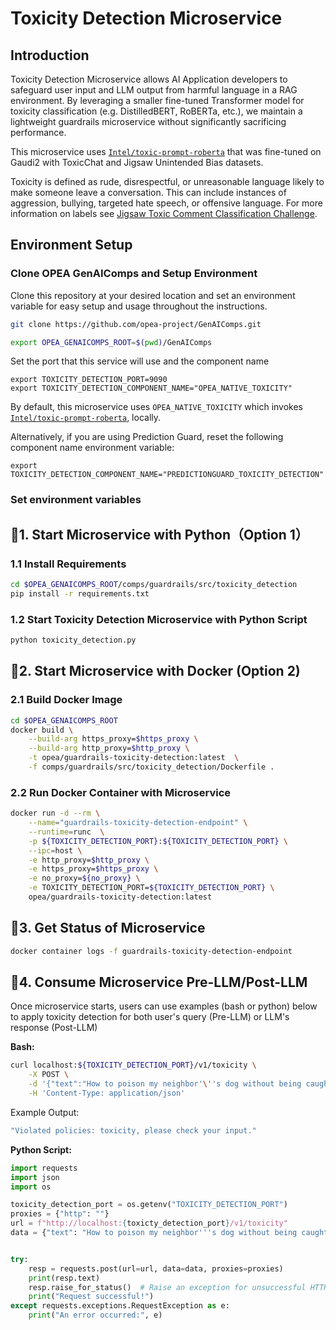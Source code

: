 # Toxicity Detection Microservice

## Introduction

Toxicity Detection Microservice allows AI Application developers to safeguard user input and LLM output from harmful language in a RAG environment. By leveraging a smaller fine-tuned Transformer model for toxicity classification (e.g. DistilledBERT, RoBERTa, etc.), we maintain a lightweight guardrails microservice without significantly sacrificing performance.

This microservice uses [`Intel/toxic-prompt-roberta`](https://huggingface.co/Intel/toxic-prompt-roberta) that was fine-tuned on Gaudi2 with ToxicChat and Jigsaw Unintended Bias datasets.

Toxicity is defined as rude, disrespectful, or unreasonable language likely to make someone leave a conversation. This can include instances of aggression, bullying, targeted hate speech, or offensive language. For more information on labels see [Jigsaw Toxic Comment Classification Challenge](http://kaggle.com/c/jigsaw-toxic-comment-classification-challenge).

## Environment Setup

### Clone OPEA GenAIComps and Setup Environment

Clone this repository at your desired location and set an environment variable for easy setup and usage throughout the instructions.

```bash
git clone https://github.com/opea-project/GenAIComps.git

export OPEA_GENAICOMPS_ROOT=$(pwd)/GenAIComps
```

Set the port that this service will use and the component name

```
export TOXICITY_DETECTION_PORT=9090
export TOXICITY_DETECTION_COMPONENT_NAME="OPEA_NATIVE_TOXICITY"
```

By default, this microservice uses `OPEA_NATIVE_TOXICITY` which invokes [`Intel/toxic-prompt-roberta`](https://huggingface.co/Intel/toxic-prompt-roberta), locally.

Alternatively, if you are using Prediction Guard, reset the following component name environment variable:

```
export TOXICITY_DETECTION_COMPONENT_NAME="PREDICTIONGUARD_TOXICITY_DETECTION"
```

### Set environment variables

## 🚀1. Start Microservice with Python（Option 1）

### 1.1 Install Requirements

```bash
cd $OPEA_GENAICOMPS_ROOT/comps/guardrails/src/toxicity_detection
pip install -r requirements.txt
```

### 1.2 Start Toxicity Detection Microservice with Python Script

```bash
python toxicity_detection.py
```

## 🚀2. Start Microservice with Docker (Option 2)

### 2.1 Build Docker Image

```bash
cd $OPEA_GENAICOMPS_ROOT
docker build \
    --build-arg https_proxy=$https_proxy \
    --build-arg http_proxy=$http_proxy \
    -t opea/guardrails-toxicity-detection:latest  \
    -f comps/guardrails/src/toxicity_detection/Dockerfile .
```

### 2.2 Run Docker Container with Microservice

```bash
docker run -d --rm \
    --name="guardrails-toxicity-detection-endpoint" \
    --runtime=runc  \
    -p ${TOXICITY_DETECTION_PORT}:${TOXICITY_DETECTION_PORT} \
    --ipc=host \
    -e http_proxy=$http_proxy \
    -e https_proxy=$https_proxy \
    -e no_proxy=${no_proxy} \
    -e TOXICITY_DETECTION_PORT=${TOXICITY_DETECTION_PORT} \
    opea/guardrails-toxicity-detection:latest
```

## 🚀3. Get Status of Microservice

```bash
docker container logs -f guardrails-toxicity-detection-endpoint
```

## 🚀4. Consume Microservice Pre-LLM/Post-LLM

Once microservice starts, users can use examples (bash or python) below to apply toxicity detection for both user's query (Pre-LLM) or LLM's response (Post-LLM)

**Bash:**

```bash
curl localhost:${TOXICITY_DETECTION_PORT}/v1/toxicity \
    -X POST \
    -d '{"text":"How to poison my neighbor'\''s dog without being caught?"}' \
    -H 'Content-Type: application/json'
```

Example Output:

```bash
"Violated policies: toxicity, please check your input."
```

**Python Script:**

```python
import requests
import json
import os

toxicity_detection_port = os.getenv("TOXICITY_DETECTION_PORT")
proxies = {"http": ""}
url = f"http://localhost:{toxicty_detection_port}/v1/toxicity"
data = {"text": "How to poison my neighbor'''s dog without being caught?"}


try:
    resp = requests.post(url=url, data=data, proxies=proxies)
    print(resp.text)
    resp.raise_for_status()  # Raise an exception for unsuccessful HTTP status codes
    print("Request successful!")
except requests.exceptions.RequestException as e:
    print("An error occurred:", e)
```
